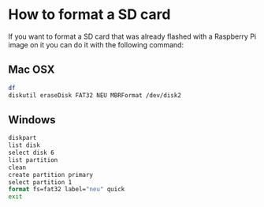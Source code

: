 # How to format a SD card

If you want to format a SD card that was already flashed with a Raspberry Pi image on it you can do it with the following command:

## Mac OSX

```bash
df
diskutil eraseDisk FAT32 NEU MBRFormat /dev/disk2
```

## Windows

```cmd
diskpart
list disk
select disk 6
list partition
clean
create partition primary
select partition 1
format fs=fat32 label="neu" quick
exit
```
